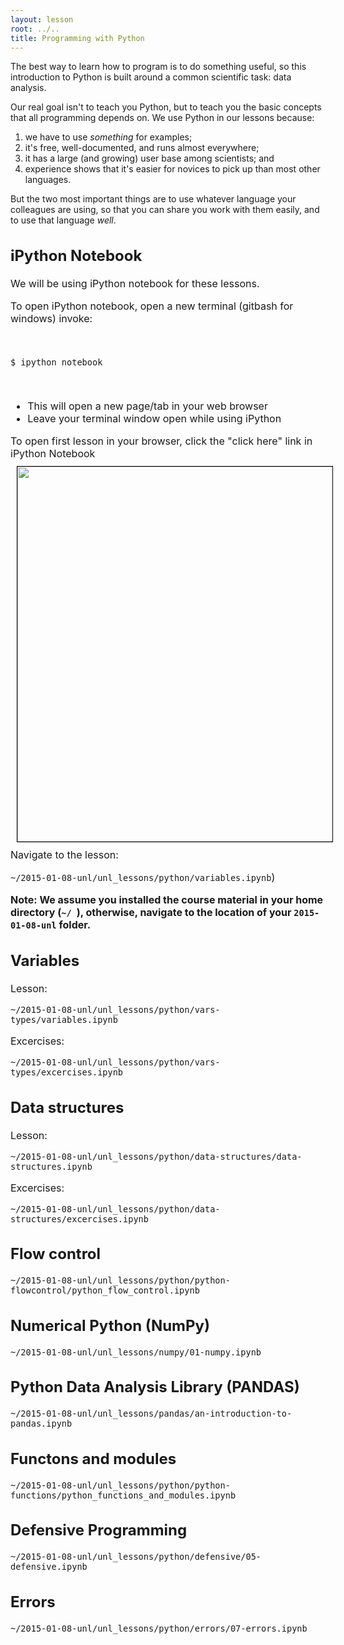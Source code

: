 ```yaml
---
layout: lesson
root: ../..
title: Programming with Python
---
```

The best way to learn how to program is to do something useful,
so this introduction to Python is built around a common scientific task:
data analysis.

Our real goal isn't to teach you Python,
but to teach you the basic concepts that all programming depends on.
We use Python in our lessons because:

1.  we have to use *something* for examples;
2.  it's free, well-documented, and runs almost everywhere;
3.  it has a large (and growing) user base among scientists; and
4.  experience shows that it's easier for novices to pick up than most other languages.

But the two most important things are
to use whatever language your colleagues are using,
so that you can share you work with them easily,
and to use that language *well*.

<div style="font-size:medium">
<h2>iPython Notebook</h2>
We will be using iPython notebook for these lessons.
<p>To open iPython notebook, open a new terminal (gitbash for windows) invoke:</p>
<br>
<p><code>$ ipython notebook</code></p>
<br>
<ul>
<li>This will open a new page/tab in your web browser</li>
<li>Leave your terminal window open while using iPython</li>
</ul>

To open first lesson in your browser, click the "click here" link in iPython Notebook <br>
<img src="ipython_link.png" style="border:1px solid black;width:600px;margin:10px" />
<br clear="all" />
Navigate to the lesson:
<p><code>~/2015-01-08-unl/unl_lessons/python/variables.ipynb</code>)</p>

<b>Note: We assume you installed the course material in your home directory (<code>~/ </code>),
otherwise, navigate to the location of your <code>2015-01-08-unl</code> folder.</b>

<h2>Variables</h2>
Lesson:
<p><code>~/2015-01-08-unl/unl_lessons/python/vars-types/variables.ipynb</code></p>
Excercises:
<p><code>~/2015-01-08-unl/unl_lessons/python/vars-types/excercises.ipynb </code></p>

<h2>Data structures</h2>
Lesson:
<p><code>~/2015-01-08-unl/unl_lessons/python/data-structures/data-structures.ipynb</code></p>
Excercises:
<p><code>~/2015-01-08-unl/unl_lessons/python/data-structures/excercises.ipynb </code> </p>

<h2>Flow control</h2>
<p><code>~/2015-01-08-unl/unl_lessons/python/python-flowcontrol/python_flow_control.ipynb</code></p>

<h2>Numerical Python (NumPy)</h2>
<p><code>~/2015-01-08-unl/unl_lessons/numpy/01-numpy.ipynb</code></p>

<h2>Python Data Analysis Library (PANDAS)</h2>
<p><code>~/2015-01-08-unl/unl_lessons/pandas/an-introduction-to-pandas.ipynb</code></p>

<h2>Functons and modules</h2>
<p><code>~/2015-01-08-unl/unl_lessons/python/python-functions/python_functions_and_modules.ipynb</code></p>

<h2>Defensive Programming</h2>
<p><code>~/2015-01-08-unl/unl_lessons/python/defensive/05-defensive.ipynb</code></p>

<h2>Errors</h2>
<p><code>~/2015-01-08-unl/unl_lessons/python/errors/07-errors.ipynb</code></p>

</div>

